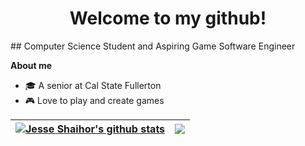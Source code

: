 <h1 align = "center">Welcome to my github!</h1>
## Computer Science Student and Aspiring Game Software Engineer

**About me**
- 🎓 A senior at Cal State Fullerton
- 🎮 Love to play and create games
  
| <a href="https://github.com/anuraghazra/github-readme-stats"><img align="center" src="https://github-readme-stats.vercel.app/api?username=jcshaihor&show_icons=true&include_all_commits=true&theme=buefy&hide_border=true" alt="Jesse Shaihor's github stats" /></a> | <a href="https://github.com/anuraghazra/github-readme-stats"><img align="center" src="https://github-readme-stats.vercel.app/api/top-langs/?username=jcshaihor&layout=compact&theme=buefy&hide_border=true" /></a> |
| ------------- | ------------- |
